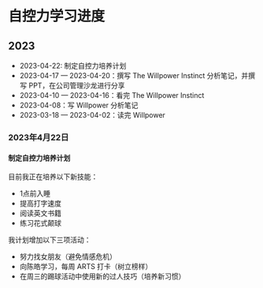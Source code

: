 # 自控力学习进度

## 2023

- 2023-04-22: 制定自控力培养计划
- 2023-04-17 — 2023-04-20：撰写 The Willpower Instinct 分析笔记，并撰写 PPT，在公司管理沙龙进行分享
- 2023-04-10 — 2023-04-16：看完 The Willpower Instinct
- 2023-04-08：写 Willpower 分析笔记
- 2023-03-18 — 2023-04-02：读完 Willpower

### 2023年4月22日

#### 制定自控力培养计划

目前我正在培养以下新技能：

- 1点前入睡
- 提高打字速度
- 阅读英文书籍
- 练习花式颠球

我计划增加以下三项活动：

- 努力找女朋友（避免情感危机）
- 向陈皓学习，每周 ARTS 打卡（树立榜样）
- 在周三的踢球活动中使用新的过人技巧（培养新习惯）
